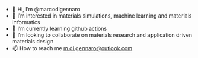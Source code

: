 - 👋 Hi, I’m @marcodigennaro
- 👀 I’m interested in materials simulations, machine learning and materials informatics 
- 🌱 I’m currently learning github actions
- 💞️ I’m looking to collaborate on materials research and application driven materials design
- 📫 How to reach me m.di.gennaro@outlook.com

<!---
marcodigennaro/marcodigennaro is a ✨ special ✨ repository because its `README.md` (this file) appears on your GitHub profile.
You can click the Preview link to take a look at your changes.
--->
